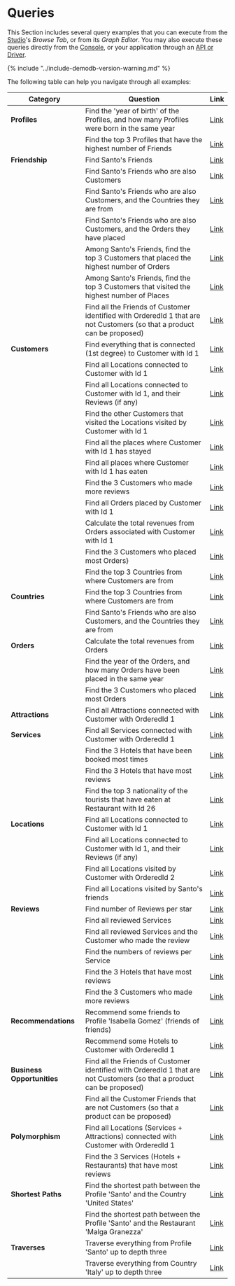 
# Queries

This Section includes several query examples that you can execute from the [Studio](../../../studio/README.md)'s _Browse Tab_, or from its _Graph Editor_. You may also execute these queries directly from the [Console](../../../console/README.md), or your application through an [API or Driver](../../../apis-and-drivers/README.md).  

{% include "../include-demodb-version-warning.md" %}

The following table can help you navigate through all examples:

|Category                    | Question                                                                                                                | Link
|----------------------------|-------------------------------------------------------------------------------------------------------------------------|--------------------------------------------------------------|
| **Profiles**               | Find the 'year of birth' of the Profiles, and how many Profiles were born in the same year                              | [Link](DemoDB-Queries-Profiles.md#example-1)                 |
|                            | Find the top 3 Profiles that have the highest number of Friends                                                         | [Link](DemoDB-Queries-Profiles.md#example-2)                 |
| **Friendship**             | Find Santo's Friends                                                                                                    | [Link](DemoDB-Queries-Friendship.md#example-1)               |
|                            | Find Santo's Friends who are also Customers                                                                             | [Link](DemoDB-Queries-Friendship.md#example-2)               |
|                            | Find Santo's Friends who are also Customers, and the Countries they are from                                            | [Link](DemoDB-Queries-Friendship.md#example-3)               |
|                            | Find Santo's Friends who are also Customers, and the Orders they have placed                                            | [Link](DemoDB-Queries-Friendship.md#example-4)               |
|                            | Among Santo's Friends, find the top 3 Customers that placed the highest number of Orders                                | [Link](DemoDB-Queries-Friendship.md#example-5)               |
|                            | Among Santo's Friends, find the top 3 Customers that visited the highest number of Places                               | [Link](DemoDB-Queries-Friendship.md#example-6)               |
|                            | Find all the Friends of Customer identified with OrderedId 1 that are not Customers (so that a product can be proposed) | [Link](DemoDB-Queries-Friendship.md#example-7)               |
| **Customers**              | Find everything that is connected (1st degree) to Customer with Id 1                                                    | [Link](DemoDB-Queries-Customers.md#example-1)                |
|                            | Find all Locations connected to Customer with Id 1                                                                      | [Link](DemoDB-Queries-Customers.md#example-2)                |
|                            | Find all Locations connected to Customer with Id 1, and their Reviews (if any)                                          | [Link](DemoDB-Queries-Customers.md#example-3)                |
|                            | Find the other Customers that visited the Locations visited by Customer with Id 1                                       | [Link](DemoDB-Queries-Customers.md#example-4)                |
|                            | Find all the places where Customer with Id 1 has stayed                                                                 | [Link](DemoDB-Queries-Customers.md#example-5)                |
|                            | Find all places where Customer with Id 1 has eaten                                                                      | [Link](DemoDB-Queries-Customers.md#example-6)                |
|                            | Find the 3 Customers who made more reviews                                                                              | [Link](DemoDB-Queries-Customers.md#example-7)                |
|                            | Find all Orders placed by Customer with Id 1                                                                            | [Link](DemoDB-Queries-Customers.md#example-8)                |
|                            | Calculate the total revenues from Orders associated with Customer with Id 1                                             | [Link](DemoDB-Queries-Customers.md#example-9)                |
|                            | Find the 3 Customers who placed most Orders}                                                                            | [Link](DemoDB-Queries-Customers.md#example-10)               |
|                            | Find the top 3 Countries from where Customers are from                                                                  | [Link](DemoDB-Queries-Customers.md#example-11)               |               
| **Countries**              | Find the top 3 Countries from where Customers are from                                                                  | [Link](DemoDB-Queries-Countries.md#example-1)                |
|                            | Find Santo's Friends who are also Customers, and the Countries they are from                                            | [Link](DemoDB-Queries-Countries.md#example-2)                |               
| **Orders**                 | Calculate the total revenues from Orders                                                                                | [Link](DemoDB-Queries-Orders.md#example-1)                   |
|                            | Find the year of the Orders, and how many Orders have been placed in the same year                                      | [Link](DemoDB-Queries-Orders.md#example-2)                   |
|                            | Find the 3 Customers who placed most Orders                                                                             | [Link](DemoDB-Queries-Orders.md#example-3)                   |
| **Attractions**            | Find all Attractions connected with Customer with OrderedId 1                                                           | [Link](DemoDB-Queries-Attractions.md#example-1)              |
| **Services**               | Find all Services connected with Customer with OrderedId 1                                                              | [Link](DemoDB-Queries-Services.md#example-1)                 |
|                            | Find the 3 Hotels that have been booked most times                                                                      | [Link](DemoDB-Queries-Services.md#example-2)                 |
|                            | Find the 3 Hotels that have most reviews                                                                                | [Link](DemoDB-Queries-Services.md#example-3)                 |
|                            | Find the top 3 nationality of the tourists that have eaten at Restaurant with Id 26                                     | [Link](DemoDB-Queries-Services.md#example-4)                 |
| **Locations**              | Find all Locations connected to Customer with Id 1                                                                      | [Link](DemoDB-Queries-Locations.md#example-1)                |                                                                |
|                            | Find all Locations connected to Customer with Id 1, and their Reviews (if any)                                          | [Link](DemoDB-Queries-Locations.md#example-2)                |
|                            | Find all Locations visited by Customer with OrderedId 2                                                                 | [Link](DemoDB-Queries-Locations.md#example-3)                |
|                            | Find all Locations visited by Santo's friends                                                                           | [Link](DemoDB-Queries-Locations.md#example-4)                |
| **Reviews**                | Find number of Reviews per star                                                                                         | [Link](DemoDB-Queries-Reviews.md#example-1)                  |
|                            | Find all reviewed Services                                                                                              | [Link](DemoDB-Queries-Reviews.md#example-2)                  |
|                            | Find all reviewed Services and the Customer who made the review                                                         | [Link](DemoDB-Queries-Reviews.md#example-3)                  |
|                            | Find the numbers of reviews per Service                                                                                 | [Link](DemoDB-Queries-Reviews.md#example-4)                  | 
|                            | Find the 3 Hotels that have most reviews                                                                                | [Link](DemoDB-Queries-Reviews.md#example-5)                  |
|                            | Find the 3 Customers who made more reviews                                                                              | [Link](DemoDB-Queries-Reviews.md#example-6)                  |
| **Recommendations**        | Recommend some friends to Profile 'Isabella Gomez' (friends of friends)                                                 | [Link](DemoDB-Queries-Recommendations.md#example-1)          |
|                            | Recommend some Hotels to Customer with OrderedId 1                                                                      | [Link](DemoDB-Queries-Recommendations.md#example-2)          |
| **Business Opportunities** | Find all the Friends of Customer identified with OrderedId 1 that are not Customers (so that a product can be proposed) | [Link](DemoDB-Queries-Business-Opportunities.md#example-1)   |
|                            | Find all the Customer Friends that are not Customers (so that a product can be proposed)                                | [Link](DemoDB-Queries-Business-Opportunities.md#example-2)   |
| **Polymorphism**           | Find all Locations (Services + Attractions) connected with Customer with OrderedId 1                                    | [Link](DemoDB-Queries-Polymorphism.md#example-1)             |
|                            | Find the 3 Services (Hotels + Restaurants) that have most reviews                                                       | [Link](DemoDB-Queries-Polymorphism.md#example-2)             |
| **Shortest Paths**         | Find the shortest path between the Profile 'Santo' and the Country 'United States'                                      | [Link](DemoDB-Queries-Shortest-Paths.md#example-1)           |
|                            | Find the shortest path between the Profile 'Santo' and the Restaurant 'Malga Granezza'                                  | [Link](DemoDB-Queries-Shortest-Paths.md#example-2)           |
| **Traverses**              | Traverse everything from Profile 'Santo' up to depth three                                                              | [Link](DemoDB-Queries-Traverses.md#example-1)                |
|                            | Traverse everything from Country 'Italy' up to depth three                                                              | [Link](DemoDB-Queries-Traverses.md#example-2)                |

